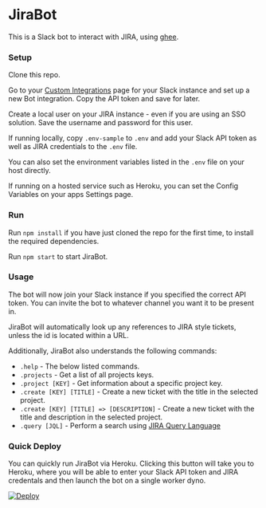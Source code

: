 # JiraBot

This is a Slack bot to interact with JIRA, using [ghee](https://github.com/elliottcarlson/ghee).

### Setup

Clone this repo.

Go to your [Custom Integrations](https://www.slack.com/apps/manage/custom-integrations)
page for your Slack instance and set up a new Bot integration. Copy the API
token and save for later.

Create a local user on your JIRA instance - even if you are using an SSO
solution. Save the username and password for this user.

If running locally, copy `.env-sample` to `.env` and add your Slack API token
as well as JIRA credentials to the `.env` file.

You can also set the environment variables listed in the `.env` file on your
host directly.

If running on a hosted service such as Heroku, you can set the Config Variables
on your apps Settings page.

### Run

Run `npm install` if you have just cloned the repo for the first time, to
install the required dependencies.

Run `npm start` to start JiraBot.

### Usage

The bot will now join your Slack instance if you specified the correct API
token. You can invite the bot to whatever channel you want it to be present in.

JiraBot will automatically look up any references to JIRA style tickets, unless
the id is located within a URL.

Additionally, JiraBot also understands the following commands:

- `.help` - The below listed commands.
- `.projects` - Get a list of all projects keys.
- `.project [KEY]` - Get information about a specific project key.
- `.create [KEY] [TITLE]` - Create a new ticket with the title in the selected project.
- `.create [KEY] [TITLE] => [DESCRIPTION]` - Create a new ticket with the title and description in the selected project.
- `.query [JQL]` - Perform a search using [JIRA Query Language](https://confluence.atlassian.com/jiracore/blog/2015/07/search-jira-like-a-boss-with-jql)

### Quick Deploy

You can quickly run JiraBot via Heroku. Clicking this button will take you to
Heroku, where you will be able to enter your Slack API token and JIRA credentals
and then launch the bot on a single worker dyno.

[![Deploy](https://www.herokucdn.com/deploy/button.svg)](https://heroku.com/deploy)

